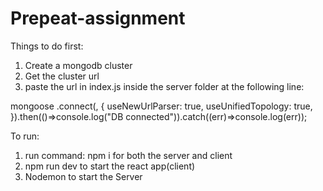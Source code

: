 # Prepeat-assignment

Things to do first:
1. Create a mongodb cluster
2. Get the cluster url
3. paste the url in index.js inside the server folder at the following line:
  
mongoose
  .connect(<url>, {
    useNewUrlParser: true,
    useUnifiedTopology: true,
  }).then(()=>console.log("DB connected")).catch((err)=>console.log(err)); 



To run:

1. run command: npm i for both the server and client
2. npm run dev to start the react app(client)
3. Nodemon to start the Server
